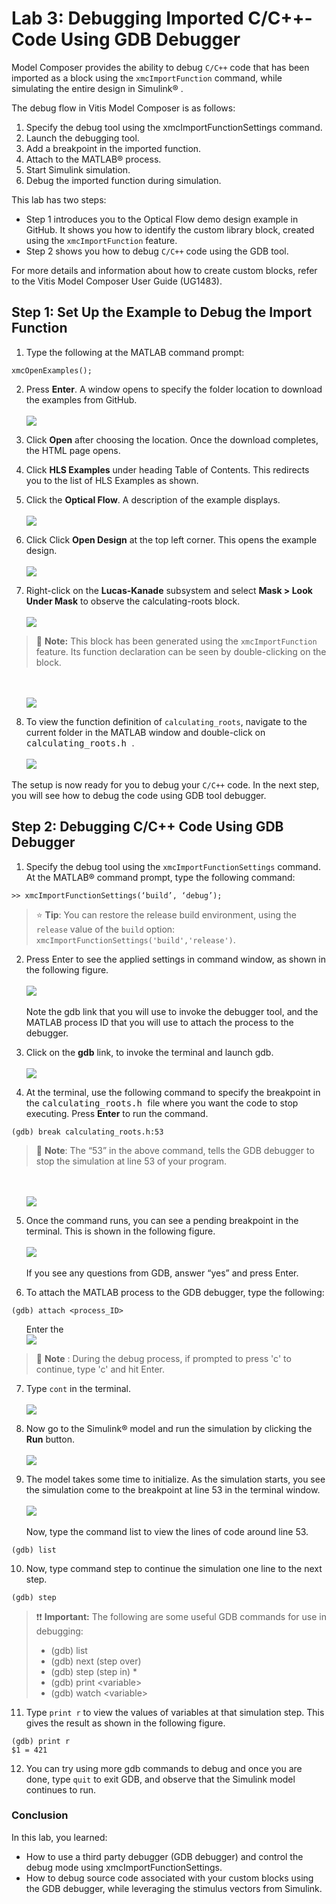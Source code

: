 # Lab 3: Debugging Imported C/C++-Code Using GDB Debugger

Model Composer provides the ability to debug `C/C++` code that has been 
imported as a block using the `xmcImportFunction` command, 
while simulating the entire design in Simulink® .

The debug flow in Vitis Model Composer is as follows:
1. Specify the debug tool using the xmcImportFunctionSettings command.
2. Launch the debugging tool.
3. Add a breakpoint in the imported function.
4. Attach to the MATLAB® process.
5. Start Simulink simulation.
6. Debug the imported function during simulation.

This lab has two steps:
 * Step 1 introduces you to the Optical Flow demo design example in GitHub. It shows you how to identify the custom library block, created using the `xmcImportFunction` feature.
 * Step 2 shows you how to debug `C/C++` code using the GDB tool.

For more details and information about how to create custom blocks, refer to the Vitis Model Composer User Guide (UG1483).

## Step 1: Set Up the Example to Debug the Import Function

1. Type the following at the MATLAB command prompt:
``` 
xmcOpenExamples();
```

2. Press **Enter**. A window opens to specify the folder location to download the examples from GitHub.
<br><br><img src="Images/Step1/Step2.png">

3. Click **Open** after choosing the location. Once the download completes, the HTML page opens.

4. Click **HLS Examples** under heading Table of Contents. This redirects you to the list of HLS Examples as shown. 

5. Click the **Optical Flow**. A description of the example displays.
<br><br><img src="Images/Step1/Step5.png">

6. Click Click **Open Design** at the top left corner. This opens the example design.
<br><br><img src="Images/Step1/Step7.png">

7. Right-click on the **Lucas-Kanade** subsystem and select **Mask > Look Under Mask** to observe the calculating-roots block.
<br><br><img src="Images/Step1/Step9-1.png">

> 📝 **Note:** This block has been generated using the `xmcImportFunction` feature. Its function declaration can be seen by double-clicking on the block.

<ul><br><br><img src="Images/Step1/Step9-2.png"></ul>

8. To view the function definition of `calculating_roots`, navigate to the current folder in the MATLAB window and double-click on <samp> calculating_roots.h </samp>.
<br><br><img src="Images/Step1/Step10.png">

The setup is now ready for you to debug your `C/C++` code. In the next step, you will see how to debug the code using GDB tool debugger.

## Step 2: Debugging C/C++ Code Using GDB Debugger
 
1. Specify the debug tool using the `xmcImportFunctionSettings` command. At the MATLAB® command prompt, type the following command:
```
>> xmcImportFunctionSettings(‘build’, ‘debug’);
```
> ⭐ **Tip**: You can restore the release build environment, using the `release` value of the `build` option: `xmcImportFunctionSettings('build','release')`.

2. Press Enter to see the applied settings in command window, as shown in the following figure.
<br><br><img src="Images/Step2/Step2.png">
<br><br> Note the gdb link that you will use to invoke the debugger tool, and the MATLAB process ID that you will use to attach the process to the debugger.

3. Click on the **gdb** link, to invoke the terminal and launch gdb.
<br><br><img src="Images/Step2/Step3.png">

 4. At the terminal, use the following command to specify the breakpoint in the <samp> calculating_roots.h </samp> file where you want the code to stop executing. Press **Enter** to run the command.
```
(gdb) break calculating_roots.h:53 

```
> 📝 **Note**: The “53” in the above command, tells the GDB debugger to stop the simulation at line 53 of your program.

<ul><br><br><img src="Images/Step2/Step4.png"></ul>

5. Once the command runs, you can see a pending breakpoint in the terminal. This is shown in the following figure.
<br><br><img src="Images/Step2/Step5.png">
<br><br>If you see any questions from GDB, answer “yes” and press Enter.

6. To attach the MATLAB process to the GDB debugger, type the following:
```
(gdb) attach <process_ID> 
```
<ul> Enter the <process ID you saw in step 2. For example “15972”. As soon as the MATLAB process is attached, the MATLAB application gets frozen and becomes unresponsive. 
<br><br><img src="Images/Step2/Step6.png"> </ul>
 
> 📝 **Note** : During the debug process, if prompted to press 'c' to continue, type 'c' and hit Enter.

7. Type `cont` in the terminal.
<br><br><img src="Images/Step2/Step7.png">

8. Now go to the Simulink® model and run the simulation by clicking the **Run** button.
<br><br><img src="Images/Step2/Step8.png">

9. The model takes some time to initialize. As the simulation starts, you see the simulation come to the breakpoint at line 53 in the terminal window.
<br><br><img src="Images/Step2/Step9.png">
<br><br>Now, type the command list to view the lines of code around line 53.
```
(gdb) list
```

10. Now, type command step to continue the simulation one line to the next step.
```
(gdb) step
```

> ❗❗ **Important:** The following are some useful GDB commands for use in debugging:
> * (gdb) list
> * (gdb) next (step over)
> * (gdb) step (step in) * 
> * (gdb) print \<variable>
> * (gdb) watch \<variable>

11. Type `print r` to view the values of variables at that simulation step. This gives the result as shown in the following figure.
```
(gdb) print r
$1 = 421
```

12. You can try using more gdb commands to debug and once you are done, type `quit` to exit GDB, and observe that the Simulink model continues to run.

### Conclusion
In this lab, you learned:
 * How to use a third party debugger (GDB debugger) and control the debug mode using xmcImportFunctionSettings.
 * How to debug source code associated with your custom blocks using the GDB debugger, while leveraging the stimulus vectors from Simulink.










